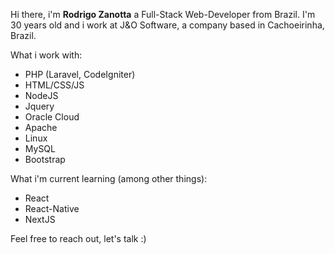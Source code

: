 Hi there, i'm **Rodrigo Zanotta** a Full-Stack Web-Developer from Brazil. I'm 30 years old and i work at J&O Software, a company based in Cachoeirinha, Brazil.

What i work with:
* PHP (Laravel, CodeIgniter)
* HTML/CSS/JS
* NodeJS
* Jquery 
* Oracle Cloud
* Apache
* Linux
* MySQL
* Bootstrap

What i'm current learning (among other things):
* React
* React-Native
* NextJS

Feel free to reach out, let's talk :)
